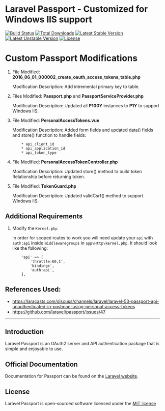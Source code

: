 # Laravel Passport - Customized for Windows IIS support

[![Build Status](https://travis-ci.org/laravel/passport.svg)](https://travis-ci.org/laravel/passport)
[![Total Downloads](https://poser.pugx.org/laravel/passport/d/total.svg)](https://packagist.org/packages/laravel/passport)
[![Latest Stable Version](https://poser.pugx.org/laravel/passport/v/stable.svg)](https://packagist.org/packages/laravel/passport)
[![Latest Unstable Version](https://poser.pugx.org/laravel/passport/v/unstable.svg)](https://packagist.org/packages/laravel/passport)
[![License](https://poser.pugx.org/laravel/passport/license.svg)](https://packagist.org/packages/laravel/passport)

# Custom Passport Modifications
1.  File Modified:
		**2016_06_01_000002_create_oauth_access_tokens_table.php**

	Modification Description:
		Add intremental primary key to table.

2.  Files Modified:
		**Passport.php** and **PassportServiceProvider.php**

    Modification Description:
    	Updated all **P100Y** instances to **P1Y** to support Windows IIS.

3.  File Modified:
		**PersonalAccessTokens.vue**

    Modification Description:
    	Added form fields and updated data() fields and store() function to handle fields:

			* api_client_id
			* api_application_id
			* api_token_type

4.  File Modified:
		**PersonalAccessTokenController.php**

    Modification Description:
    	Updated store() method to build token Relationship before returning token.

5.  File Modified:
		**TokenGuard.php**

    Modification Description:
    	Updated validCsrf() method to support Windows IIS.

## Additional Requirements

1. 	Modify the `Kernel.php`

	In order for scoped routes to work you will need update
	your `api` with `auth:api` inside `middlewaregroups` in `app\Http\kernel.php`.
	It should look like the following:

	```
		'api' => [
			'throttle:60,1',
			'bindings',
			'auth:api',
		],
	```

## References Used:

- https://laracasts.com/discuss/channels/laravel/laravel-53-passport-api-unauthenticated-in-postman-using-personal-access-tokens
- https://github.com/laravel/passport/issues/47

---

## Introduction

Laravel Passport is an OAuth2 server and API authentication package that is simple and enjoyable to use.

## Official Documentation

Documentation for Passport can be found on the [Laravel website](http://laravel.com/docs/master/passport).

## License

Laravel Passport is open-sourced software licensed under the [MIT license](http://opensource.org/licenses/MIT)
